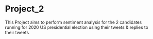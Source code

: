 # Project_2
This Project aims to perform sentiment analysis for the 2 candidates running for 2020 US presidential election using their tweets &amp; replies to their tweets
